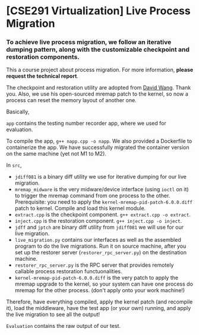 # [CSE291 Virtualization] Live Process Migration


### To achieve live process migration, we follow an iterative dumping pattern, along with the customizable checkpoint and restoration components.

This a course project about process migration. For more information, **please request the technical report**. 



The checkpoint and restoration utility are adopted from [David Wang](https://github.com/zq-david-wang/linux-tools/tree/main/drivers/mremap). Thank you. Also, we use his open-sourced mremap patch to the kernel, so now a process can reset the memory layout of another one. 

Basically, 

`app` contains the testing number recorder app, where we used for evaluation. 

To compile the app, `g++ napp.cpp -o napp`. We also provided a Dockerfile to containerize the app. We have successfully migrated the container version on the same machine (yet not M1 to M2).

In `src`, 

* `jdiff081` is a binary diff utility we use for iterative dumping for our live migration.
* `mremap_midware` is the very midware/device interface (using `ioctl` on it) to trigger the mremap command from one process to the other. Prerequisite: you need to apply the `kernel-mremap-pid-patch-6.0.0.diff` patch to kernel. Compile and load this kernel module.
* `extract.cpp` is the checkpoint component. `g++ extract.cpp -o extract`.
* `inject.cpp` is the restoration component. `g++ inject.cpp -o inject`.
* `jdff` and `jptch` are binary diff utility from `jdiff081` we will use for our live migration.
* `live_migration.py` contains our interfaces as well as the assembled program to do the live migrations. Run it on source machine, after you set up the restorer server (`restorer_rpc_server.py`) on the destination machine.
* `restorer_rpc_server.py` is the RPC server that provides remotely callable process restoration functuonalities.  
* `kernel-mremap-pid-patch-6.0.0.diff` is the very patch to apply the mremap upgrade to the kernel, so your system can have one process do mremap for the other process. (don't apply onto your work machine!)

Therefore, have everything compiled, apply the kernel patch (and recompile it), load the middleware, have the test app (or your own) running, and apply the live migration to see all the output!

`Evaluation` contains the raw output of our test.